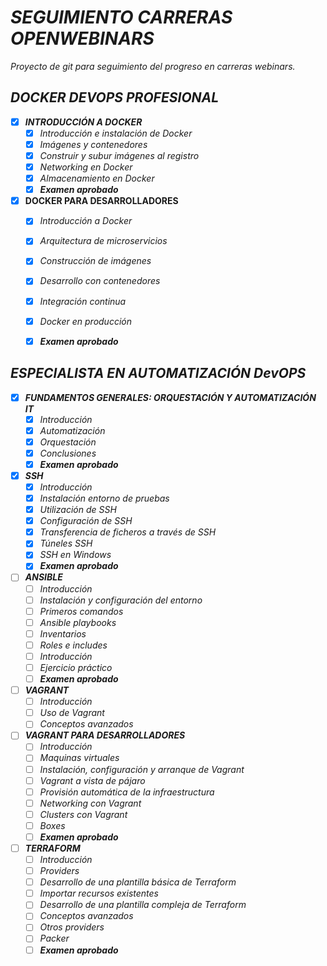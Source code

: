 # **_SEGUIMIENTO CARRERAS OPENWEBINARS_**
_Proyecto de git para seguimiento del progreso en carreras webinars._

## **_DOCKER DEVOPS PROFESIONAL_**
  - [X] **_INTRODUCCIÓN A DOCKER_**
       - [X] *Introducción e instalación de Docker*
       - [X] *Imágenes y contenedores*
       - [X] *Construir y subur imágenes al registro*
       - [X] *Networking en Docker*
       - [X] *Almacenamiento en Docker*
       - [X] *__Examen aprobado__*
       
  - [X] **__DOCKER PARA DESARROLLADORES__**
       - [X] *Introducción a Docker*
       - [X] *Arquitectura de microservicios*
       - [X] *Construcción de imágenes*
       - [X] *Desarrollo con contenedores*
       - [X] *Integración continua*
       - [X] *Docker en producción*
       - [X] *__Examen aprobado__*
   
   
   
   
## **_ESPECIALISTA EN AUTOMATIZACIÓN DevOPS_**
  - [X] **_FUNDAMENTOS GENERALES: ORQUESTACIÓN Y AUTOMATIZACIÓN IT_**
       - [X] *Introducción*
       - [X] *Automatización*
       - [X] *Orquestación*
       - [X] *Conclusiones*
       - [X] *__Examen aprobado__*
  - [X] **_SSH_**
       - [X] *Introducción*
       - [X] *Instalación entorno de pruebas*
       - [X] *Utilización de SSH*
       - [X] *Configuración de SSH*
       - [X] *Transferencia de ficheros a través de SSH*
       - [X] *Túneles SSH*
       - [X] *SSH en Windows*
       - [X] *__Examen aprobado__*
  - [ ] **_ANSIBLE_**
       - [ ] *Introducción*
       - [ ] *Instalación y configuración del entorno*
       - [ ] *Primeros comandos*
       - [ ] *Ansible playbooks*
       - [ ] *Inventarios*
       - [ ] *Roles e includes*
       - [ ] *Introducción*
       - [ ] *Ejercicio práctico*
       - [ ] *__Examen aprobado__*
  - [ ] **_VAGRANT_**
       - [ ] *Introducción*
       - [ ] *Uso de Vagrant*
       - [ ] *Conceptos avanzados*
  - [ ] **_VAGRANT PARA DESARROLLADORES_**
       - [ ] *Introducción*
       - [ ] *Maquinas virtuales*
       - [ ] *Instalación, configuración y arranque de Vagrant*
       - [ ] *Vagrant a vista de pájaro*
       - [ ] *Provisión automática de la infraestructura*
       - [ ] *Networking con Vagrant*
       - [ ] *Clusters con Vagrant*
       - [ ] *Boxes*
       - [ ] *__Examen aprobado__*
  - [ ] **_TERRAFORM_**
       - [ ] *Introducción*
       - [ ] *Providers*
       - [ ] *Desarrollo de una plantilla básica de Terraform*
       - [ ] *Importar recursos existentes*
       - [ ] *Desarrollo de una plantilla compleja de Terraform*
       - [ ] *Conceptos avanzados*
       - [ ] *Otros providers*
       - [ ] *Packer*
       - [ ] *__Examen aprobado__*
